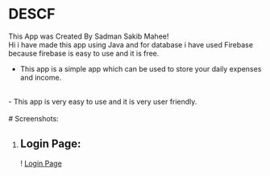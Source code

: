 # DESCF
This App was Created By Sadman Sakib Mahee!
<br>
Hi i have made this app using Java and for database i have used Firebase because firebase is easy to use and it is free.
<br>
- This app is a simple app which can be used to store your daily expenses and income.
<br>
- This app is very easy to use and it is very user friendly.
<br>
<br>
# Screenshots:

1. ## Login Page:
   ! [Login Page](https://github.com/Sadman26/DESCF/blob/master/ss/user0.png)
   
